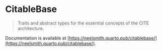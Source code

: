 # CitableBase

> Traits and abstract types for the essential concepts of the CITE architecture. 

Documentation is available at [https://neelsmith.quarto.pub/citablebase/](https://neelsmith.quarto.pub/citablebase/).